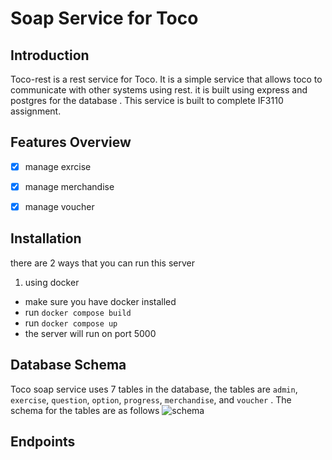 # Soap Service for Toco


## Introduction
Toco-rest is a rest service for Toco. It is a simple service that allows toco to communicate with other systems using rest. it is built using express and postgres for the database . This service is built to complete IF3110 assignment.

## Features Overview
  - [x] manage exrcise
  - [x] manage merchandise
  - [x] manage voucher


## Installation
there are 2 ways that you can run this server

1. using docker
- make sure you have docker installed
- run `docker compose build`
- run `docker compose up`
- the server will run on port 5000

## Database Schema
Toco soap service uses 7 tables in the database, the tables are `admin`, `exercise`, `question`, `option`, `progress`, `merchandise`, and `voucher` . The schema for the tables are as follows
![schema]( img/rest-ERD.png)



## Endpoints


